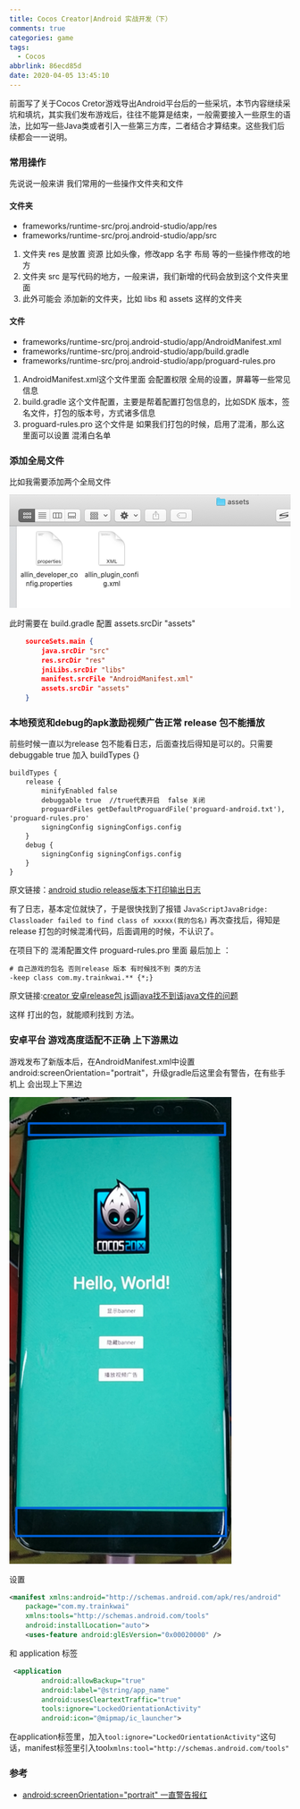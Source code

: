 ```yaml
---
title: Cocos Creator|Android 实战开发（下）
comments: true
categories: game
tags:
  - Cocos
abbrlink: 86ecd85d
date: 2020-04-05 13:45:10
---
```


前面写了关于Cocos Cretor游戏导出Android平台后的一些采坑，本节内容继续采坑和填坑，其实我们发布游戏后，往往不能算是结束，一般需要接入一些原生的语法，比如写一些Java类或者引入一些第三方库，二者结合才算结束。这些我们后续都会一一说明。
<!--more-->

### 常用操作

先说说一般来讲 我们常用的一些操作文件夹和文件

#### 文件夹

- frameworks/runtime-src/proj.android-studio/app/res
- frameworks/runtime-src/proj.android-studio/app/src

1. 文件夹 res 是放置 资源 比如头像，修改app 名字 布局 等的一些操作修改的地方
2. 文件夹 src 是写代码的地方，一般来讲，我们新增的代码会放到这个文件夹里面
3. 此外可能会 添加新的文件夹，比如 libs 和 assets 这样的文件夹

#### 文件

- frameworks/runtime-src/proj.android-studio/app/AndroidManifest.xml
- frameworks/runtime-src/proj.android-studio/app/build.gradle
- frameworks/runtime-src/proj.android-studio/app/proguard-rules.pro

1. AndroidManifest.xml这个文件里面 会配置权限 全局的设置，屏幕等一些常见信息
2. build.gradle 这个文件配置，主要是帮着配置打包信息的，比如SDK 版本，签名文件，打包的版本号，方式诸多信息
3.  proguard-rules.pro 这个文件是 如果我们打包的时候，启用了混淆，那么这里面可以设置 混淆白名单

### 添加全局文件

比如我需要添加两个全局文件

![image-20200414142005125](Cocos-Creator-Android-实战开发（下）/image-20200414142005125.png)

此时需要在 build.gradle 配置 assets.srcDir "assets"

```json
    sourceSets.main {
        java.srcDir "src"
        res.srcDir "res"
        jniLibs.srcDir "libs"
        manifest.srcFile "AndroidManifest.xml"
        assets.srcDir "assets"
    }
```

### 本地预览和debug的apk激励视频广告正常 release 包不能播放

前些时候一直以为release 包不能看日志，后面查找后得知是可以的。只需要  debuggable true  加入 buildTypes {} 

```
buildTypes {
    release {
        minifyEnabled false
        debuggable true  //true代表开启  false 关闭
        proguardFiles getDefaultProguardFile('proguard-android.txt'), 'proguard-rules.pro'
        signingConfig signingConfigs.config
    }
    debug {
        signingConfig signingConfigs.config
    }
}

```

原文链接：[android studio release版本下打印输出日志](https://blog.csdn.net/suyimin2010/java/article/details/96472922)

有了日志，基本定位就快了，于是很快找到了报错  J`avaScriptJavaBridge: Classloader failed to find class of xxxxx(我的包名)`  再次查找后，得知是release 打包的时候混淆代码，后面调用的时候，不认识了。

在项目下的 混淆配置文件  proguard-rules.pro 里面 最后加上 ：

```
# 自己游戏的包名 否则release 版本 有时候找不到 类的方法
-keep class com.my.trainkwai.** {*;}
```

原文链接:[creator 安卓release包 js调java找不到该java文件的问题](https://forum.cocos.org/t/creator-release-js-java-java/73081)

这样 打出的包，就能顺利找到 方法。

### 安卓平台 游戏高度适配不正确 上下游黑边

游戏发布了新版本后，在AndroidManifest.xml中设置android:screenOrientation="portrait"，升级gradle后这里会有警告，在有些手机上 会出现上下黑边

![image-20200414143854727](Cocos-Creator-Android-实战开发（下）/image-20200414143854727.png)

设置

```xml
<manifest xmlns:android="http://schemas.android.com/apk/res/android"
    package="com.my.trainkwai"
    xmlns:tools="http://schemas.android.com/tools"
    android:installLocation="auto">
    <uses-feature android:glEsVersion="0x00020000" />
```

和 application 标签

```xml
 <application
        android:allowBackup="true"
        android:label="@string/app_name"
        android:usesCleartextTraffic="true"
        tools:ignore="LockedOrientationActivity"
        android:icon="@mipmap/ic_launcher">

```

在application标签里，加入`tool:ignore="LockedOrientationActivity"`这句话，manifest标签里引入tool`xmlns:tool="http://schemas.android.com/tools"`

### 参考

- [android:screenOrientation="portrait" 一直警告报红](https://www.jianshu.com/p/400f62002784)